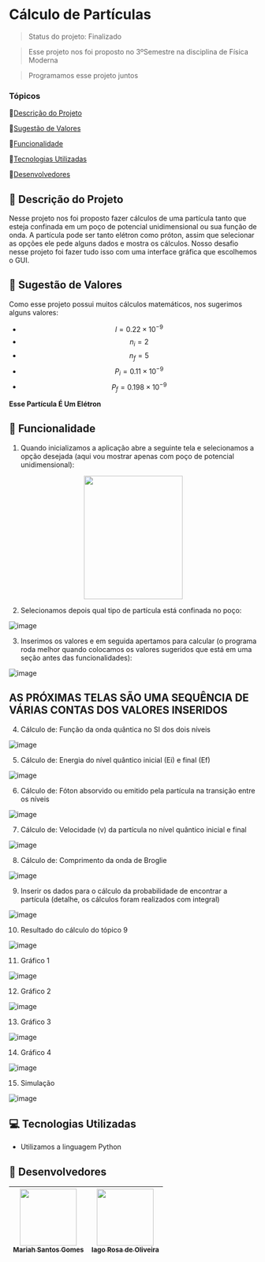 # Cálculo de Partículas

> Status do projeto: Finalizado

> Esse projeto nos foi proposto no 3ºSemestre na disciplina de Física Moderna

> Programamos esse projeto juntos

### Tópicos

🔹[Descrição do Projeto](#pencil-descrição-do-projeto)

🔹[Sugestão de Valores](#triangular_ruler-sugestão-de-valores)

🔹[Funcionalidade](#mag_right-funcionalidade)

🔹[Tecnologias Utilizadas](#computer-tecnologias-utilizadas)

🔹[Desenvolvedores](#busts_in_silhouette-desenvolvedores)

## :pencil: Descrição do Projeto
Nesse projeto nos foi proposto fazer cálculos de uma partícula tanto que esteja confinada em um poço de potencial unidimensional ou sua função de onda. A partícula pode ser tanto elétron como próton, assim que selecionar as opções ele pede alguns dados e mostra os cálculos. Nosso desafio nesse projeto foi fazer tudo isso com uma interface gráfica que escolhemos o GUI.

## :triangular_ruler: Sugestão de Valores
Como esse projeto possui muitos cálculos matemáticos, nos sugerimos alguns valores:

- $$l = 0.22 \times 10^{-9}$$
- $$n_{i} = 2$$
- $$n_{f} = 5$$
- $$P_{i} = 0.11 \times 10^{-9}$$
- $$P_{f} = 0.198 \times 10^{-9}$$
  
**Esse Partícula É Um Elétron**  

## :mag_right: Funcionalidade
1. Quando inicializamos a aplicação abre a seguinte tela e selecionamos a opção desejada (aqui vou mostrar apenas com poço de potencial unidimensional):

<div align="center">
   <img width=200 height=250 src="https://github.com/user-attachments/assets/bc430461-3e03-4f59-b3ce-d64ca89cc26c"/>
</div>

2. Selecionamos depois qual tipo de partícula está confinada no poço:

  ![image](https://github.com/user-attachments/assets/ab0fc759-c53c-4d3f-8cb2-ec949c0f92c9)

3. Inserimos os valores e em seguida apertamos para calcular (o programa roda melhor quando colocamos os valores sugeridos que está em uma seção antes das funcionalidades):

  ![image](https://github.com/user-attachments/assets/1566cc89-f8e6-4025-bccf-910c91588cd5)

## AS PRÓXIMAS TELAS SÃO UMA SEQUÊNCIA DE VÁRIAS CONTAS DOS VALORES INSERIDOS ##

4. Cálculo de: Função da onda quântica no SI dos dois níveis

  ![image](https://github.com/user-attachments/assets/815f77f6-aca6-441a-aafd-53746556b801)

5. Cálculo de: Energia do nível quântico inicial (Ei) e final (Ef)

![image](https://github.com/user-attachments/assets/375bea62-b7bc-4ed9-80c5-951ba80d03fa)

6. Cálculo de: Fóton absorvido ou emitido pela partícula na transição entre os níveis

![image](https://github.com/user-attachments/assets/67159cab-4547-4134-9026-86df567a8296)

7. Cálculo de: Velocidade (v) da partícula no nível quântico inicial e final

![image](https://github.com/user-attachments/assets/72cf62ae-668c-4bf7-8bb9-0cf115b1df70)

8. Cálculo de: Comprimento da onda de Broglie

![image](https://github.com/user-attachments/assets/53f957e8-b676-482a-ab3c-ff7502decc36)

9. Inserir os dados para o cálculo da probabilidade de encontrar a partícula (detalhe, os cálculos foram realizados com integral)

![image](https://github.com/user-attachments/assets/0ade46a1-ade5-4c48-bd6a-87c1bf8a287f)

10. Resultado do cálculo do tópico 9

![image](https://github.com/user-attachments/assets/48f83867-ffe6-49ab-9125-915f7e517cd6)

11. Gráfico 1

![image](https://github.com/user-attachments/assets/56fca4b2-f3aa-4d28-9911-ae45bd955fa7)

12. Gráfico 2

![image](https://github.com/user-attachments/assets/12f82087-769f-4160-a92b-328cec165309)

13. Gráfico 3

![image](https://github.com/user-attachments/assets/b80a93c7-ec9f-4e55-829f-89b5b43f6911)

14. Gráfico 4

![image](https://github.com/user-attachments/assets/2e192e29-9806-4ad7-aab9-8768d59f4625)

15. Simulação

![image](https://github.com/user-attachments/assets/51661d88-c7c9-4bf8-aba9-b1f561844947)

## :computer: Tecnologias Utilizadas
- Utilizamos a linguagem Python

## :busts_in_silhouette: Desenvolvedores
| [<img loading="lazy" src="https://github.com/Mariah-Gomes/ProjetoCompMovel1/assets/141663285/e6827fd1-d8fe-4740-b6fc-fbbfccd05752" width=115><br><sub>Mariah Santos Gomes</sub>](https://github.com/Mariah-Gomes) | [<img loading="lazy" src="https://github.com/Mariah-Gomes/ProjetoCompMovel1/assets/141663285/66d7e656-b9e4-43b7-94fa-931b736df881" width=115><br><sub>Iago Rosa de Oliveira</sub>](https://github.com/iagorosa28) |
| :---: | :---: |
